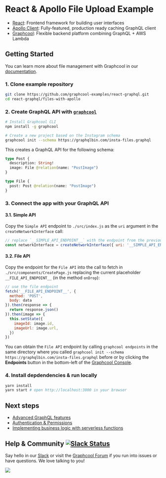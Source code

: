 # React & Apollo File Upload Example

* [React](https://facebook.github.io/react/): Frontend framework for building user interfaces
* [Apollo Client](https://github.com/apollographql/apollo-client): Fully-featured, production ready caching GraphQL client
* [Graphcool](https://www.graph.cool): Flexible backend platform combining GraphQL + AWS Lambda

## Getting Started

You can learn more about file management with Graphcool in our [documentation](https://www.graph.cool/docs/reference/file-handling/overview-eer4wiang0/).

### 1. Clone example repository

```sh
git clone https://github.com/graphcool-examples/react-graphql.git
cd react-graphql/files-with-apollo
```

### 2. Create GraphQL API with [`graphcool`](https://www.npmjs.com/package/graphcool)

```sh
# Install Graphcool CLI
npm install -g graphcool

# Create a new project based on the Instagram schema
graphcool init --schema https://graphqlbin.com/insta-files.graphql 
```

This creates a GraphQL API for the following schema:

```graphql
type Post {
  description: String!
  image: File @relation(name: "PostImage")
}

type File {
  post: Post @relation(name: "PostImage")
}
```

### 3. Connect the app with your GraphQL API

#### 3.1. Simple API

Copy the `Simple API` endpoint to `./src/index.js` as the `uri` argument in the `createNetworkInterface` call:

```js
// replace `__SIMPLE_API_ENDPOINT__` with the endpoint from the previous step
const networkInterface = createNetworkInterface({ uri: '__SIMPLE_API_ENDPOINT__' })
```

#### 3.2. File API

Copy the endpoint for the `File API` into the call to fetch in `./src/components/CreatePage.js` replacing the current placeholder `__FILE_API_ENDPOINT__` (in the method `onDrop`):

```js
// use the file endpoint
fetch('__FILE_API_ENDPOINT__', {
  method: 'POST',
  body: data
}).then(response => {
  return response.json()
}).then(image => {
  this.setState({
    imageId: image.id,
    imageUrl: image.url,
  })
})
```

You can obtain the `File API` endpoint by calling `graphcool endpoints` in the same directory where you called `graphcool init --schema https://graphqlbin.com/insta-files.graphql` before or by clicking the **Endpoints** button in the bottom-left of the [Graphcool Console](https://console.graph.cool).


### 4. Install depdendencies & run locally

```sh
yarn install
yarn start # open http://localhost:3000 in your browser
```

## Next steps

* [Advanced GraphQL features](https://www.graph.cool/docs/tutorials/advanced-features-eath7duf7d/)
* [Authentication & Permissions](https://www.graph.cool/docs/reference/authorization/overview-iegoo0heez/)
* [Implementing business logic with serverless functions](https://www.graph.cool/docs/reference/functions/overview-boo6uteemo/)


## Help & Community [![Slack Status](https://slack.graph.cool/badge.svg)](https://slack.graph.cool)

Say hello in our [Slack](http://slack.graph.cool/) or visit the [Graphcool Forum](https://www.graph.cool/forum) if you run into issues or have questions. We love talking to you!

![](http://i.imgur.com/5RHR6Ku.png)
